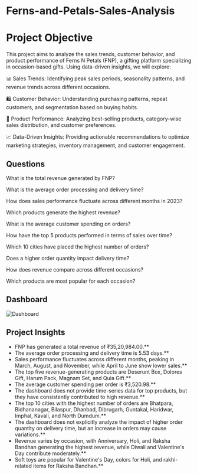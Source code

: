 # Ferns-and-Petals-Sales-Analysis
# Project Objective

This project aims to analyze the sales trends, customer behavior, and product performance of Ferns N Petals (FNP), a gifting platform specializing in occasion-based gifts. Using data-driven insights, we will explore:

📊 Sales Trends: Identifying peak sales periods, seasonality patterns, and revenue trends across different occasions.

🛍 Customer Behavior: Understanding purchasing patterns, repeat customers, and segmentation based on buying habits.

🎁 Product Performance: Analyzing best-selling products, category-wise sales distribution, and customer preferences.

📈 Data-Driven Insights: Providing actionable recommendations to optimize marketing strategies, inventory management, and customer engagement.

## Questions

What is the total revenue generated by FNP?

What is the average order processing and delivery time?

How does sales performance fluctuate across different months in 2023?

Which products generate the highest revenue?

What is the average customer spending on orders?

How have the top 5 products performed in terms of sales over time?

Which 10 cities have placed the highest number of orders?

Does a higher order quantity impact delivery time?

How does revenue compare across different occasions?

Which products are most popular for each occasion?

## Dashboard

![Dashboard](https://github.com/user-attachments/assets/93a3de41-6f47-4287-a68e-16a9b5c55727)

## Project Insights
- FNP has generated a total revenue of ₹35,20,984.00.**  
- The average order processing and delivery time is 5.53 days.**  
- Sales performance fluctuates across different months, peaking in March, August, and November, while April to June show lower sales.**  
- The top five revenue-generating products are Deserunt Box, Dolores Gift, Harum Pack, Magnam Set, and Quia Gift.**  
- The average customer spending per order is ₹3,520.98.**  
- The dashboard does not provide time-series data for top products, but they have consistently contributed to high revenue.**  
- The top 10 cities with the highest number of orders are Bhatpara, Bidhananagar, Bilaspur, Dhanbad, Dibrugarh, Guntakal, Haridwar, Imphal, Kavali, and North Dumdum.**  
- The dashboard does not explicitly analyze the impact of higher order quantity on delivery time, but an increase in orders may cause variations.**  
- Revenue varies by occasion, with Anniversary, Holi, and Raksha Bandhan generating the highest revenue, while Diwali and Valentine's Day contribute moderately.**  
- Soft toys are popular for Valentine's Day, colors for Holi, and rakhi-related items for Raksha Bandhan.**  




